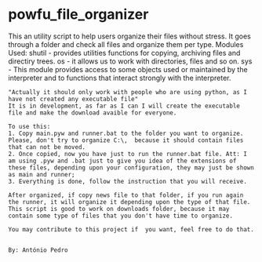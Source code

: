 # powfu_file_organizer


  This an utility script to help users organize their files without stress.
    It goes through a folder and check all files and organize them per type.
    Modules Used:
    shutil - provides utilities functions for copying, archiving files and directiry trees.
    os - it allows us to work with directories, files and so on.
    sys - This module provides access to some objects used or maintained by the interpreter and to functions that interact strongly with the interpreter.
    
    "Actually it should only work with people who are using python, as I have not created any executable file"
    It is in development, as far as I can I will create the executable file and make the download avaible for everyone.
    
    To use this:
    1. Copy main.pyw and runner.bat to the folder you want to organize. Please, don't try to organize C:\,  because it should contain files that can not be moved.
    2. Once copied, now you have just to run the runner.bat file. Att: I am using .pyw and .bat just to give you idea of the extensions of these files, depending upon your configuration, they may just be shown as main and runner;
    3. Everything is done, follow the instruction that you will receive.
    
    After organized, if copy news file to that folder, if you run again the runner, it will organize it depending upon the type of that file.
    This script is good to work on downloads folder, because it may contain some type of files that you don't have time to organize.
    
    You may contribute to this project if  you want, feel free to do that.
    
    
    By: António Pedro
